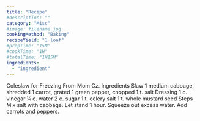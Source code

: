 ```yaml
---
title: "Recipe"
#description: ""
category: "Misc"
#image: filename.jpg
cookingMethod: "Baking"
recipeYield: "1 loaf"
#prepTime: "15M"
#cookTime: "1H"
#totalTime: "1H15M"
ingredients:
  - "ingredient"
---
```


Coleslaw for Freezing
From Mom Cz.
Ingredients
Slaw
1 medium cabbage, shredded
1 carrot, grated
1 green pepper, chopped
1 t. salt
Dressing
1 c. vinegar
¼ c. water
2 c. sugar
1 t. celery salt
1 t. whole mustard seed
Steps
Mix salt with cabbage. Let stand 1 hour. Squeeze out excess water. Add carrots and peppers.
